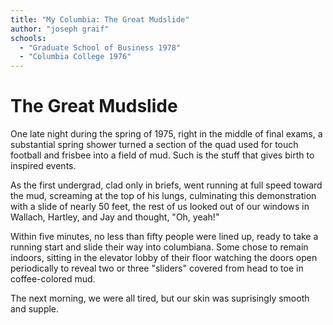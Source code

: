 ```yaml
---
title: "My Columbia: The Great Mudslide"
author: "joseph graif"
schools:
  - "Graduate School of Business 1978"
  - "Columbia College 1976"
---
```


# The Great Mudslide

One late night during the spring of 1975, right in the middle of final exams, a substantial spring shower turned a section of the quad used for touch football and frisbee into a field of mud. Such is the stuff that gives birth to inspired events.

As the first undergrad, clad only in briefs, went running at full speed toward the mud, screaming at the top of his lungs, culminating this demonstration with a slide of nearly 50 feet, the rest of us looked out of our windows in Wallach, Hartley, and Jay and thought, "Oh, yeah!"

Within five minutes, no less than fifty people were lined up, ready to take a running start and slide their way into columbiana. Some chose to remain indoors, sitting in the elevator lobby of their floor watching the doors open periodically to reveal two or three "sliders" covered from head to toe in coffee-colored mud.

The next morning, we were all tired, but our skin was suprisingly smooth and supple.
